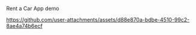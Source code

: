 Rent a Car App demo

https://github.com/user-attachments/assets/d88e870a-bdbe-4510-99c2-8ae4a74b6ecf

